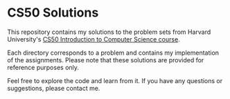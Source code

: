 # CS50 Solutions
This repository contains my solutions to the problem sets from Harvard University's [CS50 Introduction to Computer Science course](https://pll.harvard.edu/course/cs50-introduction-computer-science).

Each directory corresponds to a problem and contains my implementation of the assignments. Please note that these solutions are provided for reference purposes only.

Feel free to explore the code and learn from it. If you have any questions or suggestions, please contact me.
